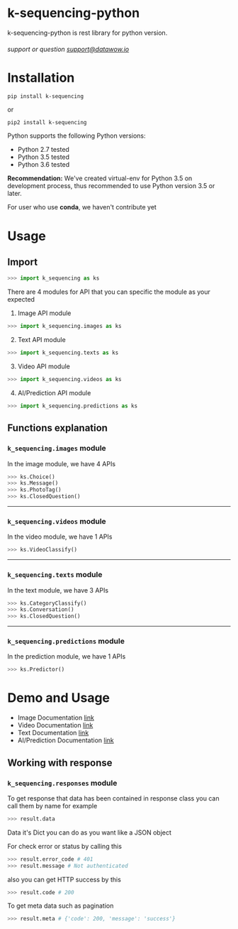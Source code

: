 # k-sequencing-python
k-sequencing-python is rest library for python version. 
###### support or question support@datawow.io

# Installation 
```
pip install k-sequencing
```
or
```
pip2 install k-sequencing
```

Python supports the following Python versions:

* Python 2.7 tested
* Python 3.5 tested
* Python 3.6 tested  

**Recommendation:**  We've created virtual-env for Python 3.5 on development process, thus recommended to use Python version 3.5 or later. 

For user who use **conda**, we haven't contribute yet


# Usage


## Import 
```python
>>> import k_sequencing as ks
```
 There are 4 modules for API that you can specific the module as your expected 
 
1. Image API module
```python
>>> import k_sequencing.images as ks
``` 
2. Text API module
```python
>>> import k_sequencing.texts as ks
``` 

3. Video API module
```python
>>> import k_sequencing.videos as ks
``` 

4. AI/Prediction API module
```python
>>> import k_sequencing.predictions as ks
``` 


## Functions explanation 
### `k_sequencing.images` module
In the image module, we have 4 APIs

```python
>>> ks.Choice()
>>> ks.Message()
>>> ks.PhotoTag()
>>> ks.ClosedQuestion()
``` 
---
### `k_sequencing.videos` module
In the video module, we have 1 APIs

```python
>>> ks.VideoClassify()
``` 
---
### `k_sequencing.texts` module
In the text module, we have 3 APIs

```python
>>> ks.CategoryClassify()
>>> ks.Conversation()
>>> ks.ClosedQuestion()
``` 
---
### `k_sequencing.predictions` module
In the prediction module, we have 1 APIs

```python
>>> ks.Predictor()
``` 

# Demo and Usage
 - Image Documentation [link](readme/images_readme.md)
 - Video Documentation [link](readme/videos_readme.md)
 - Text Documentation [link](readme/texts_readme.md)
 - AI/Prediction Documentation [link](readme/ai_readme.md)


## Working with response
### `k_sequencing.responses` module
To get response that data has been contained in response class you can call them by name for example
```python 
>>> result.data
```
Data it's Dict you can do as you want like a JSON object

For check error or status by calling this 

```python 
>>> result.error_code # 401
>>> result.message # Not authenticated
```

also you can get HTTP success by this

```python 
>>> result.code # 200
```

To get meta data such as pagination

```python 
>>> result.meta # {'code': 200, 'message': 'success'}
```
